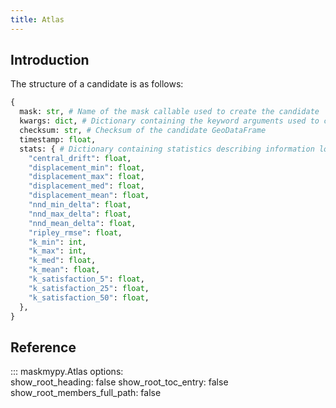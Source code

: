 ```yaml
---
title: Atlas
---
```


## Introduction 

The structure of a candidate is as follows:
```python
{
  mask: str, # Name of the mask callable used to create the candidate
  kwargs: dict, # Dictionary containing the keyword arguments used to create the candidate
  checksum: str, # Checksum of the candidate GeoDataFrame
  timestamp: float,
  stats: { # Dictionary containing statistics describing information loss and privacy protection
    "central_drift": float,
    "displacement_min": float,
    "displacement_max": float,
    "displacement_med": float,
    "displacement_mean": float,
    "nnd_min_delta": float,
    "nnd_max_delta": float,
    "nnd_mean_delta": float,
    "ripley_rmse": float,
    "k_min": int,
    "k_max": int,
    "k_med": float,
    "k_mean": float,
    "k_satisfaction_5": float,
    "k_satisfaction_25": float,
    "k_satisfaction_50": float,
  },
}
```

## Reference
::: maskmypy.Atlas
    options:  
      show_root_heading: false
      show_root_toc_entry: false
      show_root_members_full_path: false
